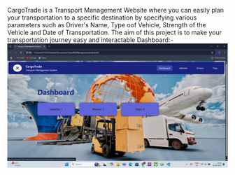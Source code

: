 CargoTrade is a Transport Management Website where you can easily plan your transportation to a specific destination by specifying various parameters such as Driver's Name, Type oof Vehicle, Strength of the Vehicle and Date of Transportation. The aim of this project is to make your transportation journey easy and interactable
Dashboard:-<img src="Screenshot (19).png">
